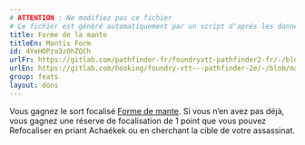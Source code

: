 ```yaml
---
# ATTENTION : Ne modifiez pas ce fichier
# Ce fichier est généré automatiquement par un script d'après les données du module Foundry VTT officiel et de sa traduction
title: Forme de la mante
titleEn: Mantis Form
id: 4YeHOPzo3zOhZQCh
urlFr: https://gitlab.com/pathfinder-fr/foundryvtt-pathfinder2-fr/-/blob/master/data/feats/4YeHOPzo3zOhZQCh.htm
urlEn: https://gitlab.com/hooking/foundry-vtt---pathfinder-2e/-/blob/master/packs/data/feats.db/mantis-form.json
group: feats
layout: dons
---
```

Vous gagnez le sort focalisé [Forme de mante](../spells/forme-de-la-mante.md). Si vous n’en avez pas déjà, vous gagnez une réserve de focalisation de 1 point que vous pouvez Refocaliser en priant Achaékek ou en cherchant la cible de votre assassinat.


